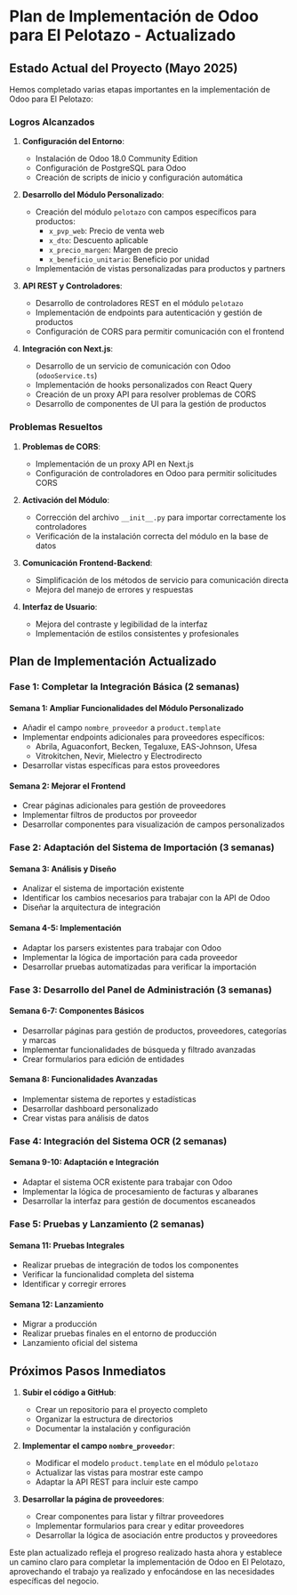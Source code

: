 # Plan de Implementación de Odoo para El Pelotazo - Actualizado

## Estado Actual del Proyecto (Mayo 2025)

Hemos completado varias etapas importantes en la implementación de Odoo para El Pelotazo:

### Logros Alcanzados

1. **Configuración del Entorno**:
   - Instalación de Odoo 18.0 Community Edition
   - Configuración de PostgreSQL para Odoo
   - Creación de scripts de inicio y configuración automática

2. **Desarrollo del Módulo Personalizado**:
   - Creación del módulo `pelotazo` con campos específicos para productos:
     - `x_pvp_web`: Precio de venta web
     - `x_dto`: Descuento aplicable
     - `x_precio_margen`: Margen de precio
     - `x_beneficio_unitario`: Beneficio por unidad
   - Implementación de vistas personalizadas para productos y partners

3. **API REST y Controladores**:
   - Desarrollo de controladores REST en el módulo `pelotazo`
   - Implementación de endpoints para autenticación y gestión de productos
   - Configuración de CORS para permitir comunicación con el frontend

4. **Integración con Next.js**:
   - Desarrollo de un servicio de comunicación con Odoo (`odooService.ts`)
   - Implementación de hooks personalizados con React Query
   - Creación de un proxy API para resolver problemas de CORS
   - Desarrollo de componentes de UI para la gestión de productos

### Problemas Resueltos

1. **Problemas de CORS**: 
   - Implementación de un proxy API en Next.js
   - Configuración de controladores en Odoo para permitir solicitudes CORS

2. **Activación del Módulo**:
   - Corrección del archivo `__init__.py` para importar correctamente los controladores
   - Verificación de la instalación correcta del módulo en la base de datos

3. **Comunicación Frontend-Backend**:
   - Simplificación de los métodos de servicio para comunicación directa
   - Mejora del manejo de errores y respuestas

4. **Interfaz de Usuario**:
   - Mejora del contraste y legibilidad de la interfaz
   - Implementación de estilos consistentes y profesionales

## Plan de Implementación Actualizado

### Fase 1: Completar la Integración Básica (2 semanas)

#### Semana 1: Ampliar Funcionalidades del Módulo Personalizado
- Añadir el campo `nombre_proveedor` a `product.template`
- Implementar endpoints adicionales para proveedores específicos:
  - Abrila, Aguaconfort, Becken, Tegaluxe, EAS-Johnson, Ufesa
  - Vitrokitchen, Nevir, Mielectro y Electrodirecto
- Desarrollar vistas específicas para estos proveedores

#### Semana 2: Mejorar el Frontend
- Crear páginas adicionales para gestión de proveedores
- Implementar filtros de productos por proveedor
- Desarrollar componentes para visualización de campos personalizados

### Fase 2: Adaptación del Sistema de Importación (3 semanas)

#### Semana 3: Análisis y Diseño
- Analizar el sistema de importación existente
- Identificar los cambios necesarios para trabajar con la API de Odoo
- Diseñar la arquitectura de integración

#### Semana 4-5: Implementación
- Adaptar los parsers existentes para trabajar con Odoo
- Implementar la lógica de importación para cada proveedor
- Desarrollar pruebas automatizadas para verificar la importación

### Fase 3: Desarrollo del Panel de Administración (3 semanas)

#### Semana 6-7: Componentes Básicos
- Desarrollar páginas para gestión de productos, proveedores, categorías y marcas
- Implementar funcionalidades de búsqueda y filtrado avanzadas
- Crear formularios para edición de entidades

#### Semana 8: Funcionalidades Avanzadas
- Implementar sistema de reportes y estadísticas
- Desarrollar dashboard personalizado
- Crear vistas para análisis de datos

### Fase 4: Integración del Sistema OCR (2 semanas)

#### Semana 9-10: Adaptación e Integración
- Adaptar el sistema OCR existente para trabajar con Odoo
- Implementar la lógica de procesamiento de facturas y albaranes
- Desarrollar la interfaz para gestión de documentos escaneados

### Fase 5: Pruebas y Lanzamiento (2 semanas)

#### Semana 11: Pruebas Integrales
- Realizar pruebas de integración de todos los componentes
- Verificar la funcionalidad completa del sistema
- Identificar y corregir errores

#### Semana 12: Lanzamiento
- Migrar a producción
- Realizar pruebas finales en el entorno de producción
- Lanzamiento oficial del sistema

## Próximos Pasos Inmediatos

1. **Subir el código a GitHub**:
   - Crear un repositorio para el proyecto completo
   - Organizar la estructura de directorios
   - Documentar la instalación y configuración

2. **Implementar el campo `nombre_proveedor`**:
   - Modificar el modelo `product.template` en el módulo `pelotazo`
   - Actualizar las vistas para mostrar este campo
   - Adaptar la API REST para incluir este campo

3. **Desarrollar la página de proveedores**:
   - Crear componentes para listar y filtrar proveedores
   - Implementar formularios para crear y editar proveedores
   - Desarrollar la lógica de asociación entre productos y proveedores

Este plan actualizado refleja el progreso realizado hasta ahora y establece un camino claro para completar la implementación de Odoo en El Pelotazo, aprovechando el trabajo ya realizado y enfocándose en las necesidades específicas del negocio.
